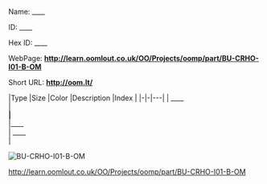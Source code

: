 

 
Name: ____

ID: ____

Hex ID: ____

WebPage: __http://learn.oomlout.co.uk/OO/Projects/oomp/part/BU-CRHO-I01-B-OM__

Short URL: __http://oom.lt/__


|Type   |Size   |Color   |Description   |Index   |
|-|-|---|
| ____ <br>  | ____<br>   |____<br>    |____<br>    | ____<br>  |


![BU-CRHO-I01-B-OM](http://oomlout.com/oomp-gen/parts/BU-CRHO-I01-B-OM/BU-CRHO-I01-B-OM_420.jpg)


 http://learn.oomlout.co.uk/OO/Projects/oomp/part/BU-CRHO-I01-B-OM


